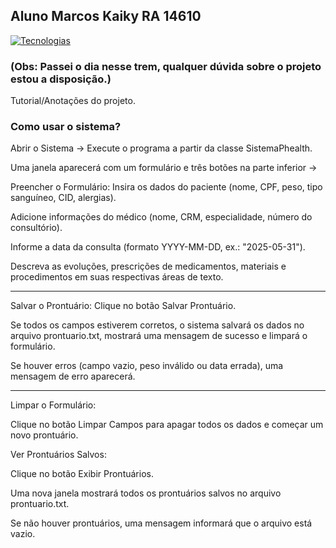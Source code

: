 ## Aluno Marcos Kaiky RA 14610

[![Tecnologias](https://skillicons.dev/icons?i=java)](https://skillicons.dev)

### (Obs: Passei o dia nesse trem, qualquer dúvida sobre o projeto estou a disposição.)

 Tutorial/Anotações do projeto.

### Como usar o sistema?

Abrir o Sistema ->
Execute o programa a partir da classe SistemaPhealth.

Uma janela aparecerá com um formulário e três botões na parte inferior ->

Preencher o Formulário:
Insira os dados do paciente (nome, CPF, peso, tipo sanguíneo, CID, alergias).

Adicione informações do médico (nome, CRM, especialidade, número do consultório).

Informe a data da consulta (formato YYYY-MM-DD, ex.: "2025-05-31").

Descreva as evoluções, prescrições de medicamentos, materiais e procedimentos em suas respectivas áreas de texto.

---

Salvar o Prontuário:
Clique no botão Salvar Prontuário.

Se todos os campos estiverem corretos, o sistema salvará os dados no arquivo prontuario.txt, mostrará uma mensagem de sucesso e limpará o formulário.

Se houver erros (campo vazio, peso inválido ou data errada), uma mensagem de erro aparecerá.

---

Limpar o Formulário:

Clique no botão Limpar Campos para apagar todos os dados e começar um novo prontuário.

Ver Prontuários Salvos:

Clique no botão Exibir Prontuários.

Uma nova janela mostrará todos os prontuários salvos no arquivo prontuario.txt.

Se não houver prontuários, uma mensagem informará que o arquivo está vazio.
